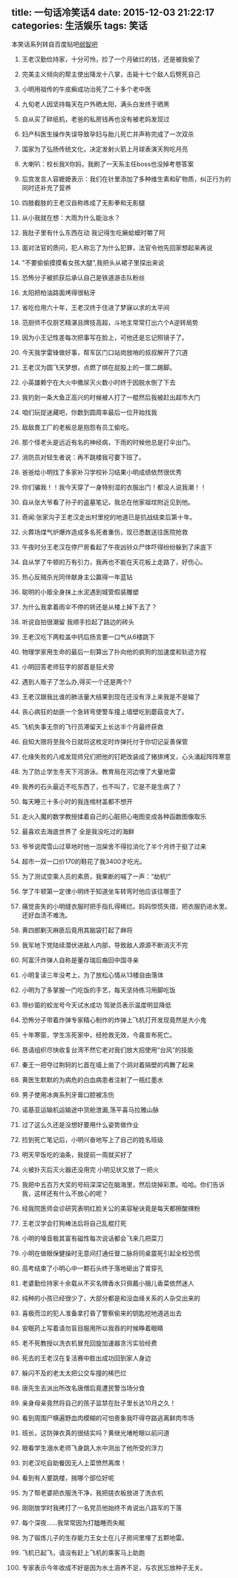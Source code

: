 title: 一句话冷笑话4
date: 2015-12-03 21:22:17
categories: 生活娱乐
tags: 笑话
---

本笑话系列转自百度贴吧[弱智吧](http://tieba.baidu.com/f?kw=%C8%F5%D6%C7)
<!-- more -->
1. 王老汉勤俭持家，十分可怜，捡了一个月破烂的钱，还是被我偷了

2. 完美主义倾向的帮主使出降龙十八掌，击毙十七个敌人后劈死自己

3. 小明用祖传的牛皮癣成功治死了二十多个老中医

4. 九旬老人因坚持每天在户外晒太阳，满头白发终于晒黑

5. 自从买了碎纸机，老爸的私房钱再也没有被老妈发现过

6. 妇产科医生操作失误导致孕妇与胎儿死亡并声称完成了一次双杀

7. 国家为了弘扬传统文化，决定发射火箭上月球表演天狗吃月亮

8. 大喇叭：校长我X你妈，我刷了一天系主任boss也没掉考卷答案

9. 后宫发言人容嬷嬷表示：我们在针里添加了多种维生素和矿物质，纠正行为的同时还补充了营养

10. 四肢截肢的王老汉自称练成了无影拳和无影腿

11. 从小我就在想：大雨为什么能治水？

12. 我肚子里有什么东西在动 我记得生吃癞蛤蟆时嚼了阿

13. 面对法官的质问，犯人称忘了为什么犯罪，法官令他先回家想起来再说

14. "不要偷偷摸摸看女孩大腿",我把头从裙子里探出来说

15. 恐怖分子被抓获后承认自己是铁道游击队粉丝

16. 太阳把柏油路面烤得很粘牙

17. 省吃俭用六十年，王老汉终于住进了梦寐以求的太平间

18. 范厨师不仅厨艺精湛且牌技高超，斗地主常常打出六个A逆转局势

19. 因为小王记性差每次把事写在脸上，可他还是忘记照镜子了。

20. 今天我学雷锋做好事，帮军区门口站岗放哨的叔叔解开了穴道

21. 王老汉为圆飞天梦想，点燃了绑在屁股上的一筐二踢脚。

22. 小英雄赖宁在大火中撒尿灭火数小时终于因脱水倒了下去

23. 我钓到一条大鱼正高兴的时候被人打了一棍然后我被赶出超市大门

24. 咱们玩捉迷藏吧，你数到圆周率最后一位开始找我

25. 敌敌畏工厂的老板总是抱怨有员工偷吃。

26. 那个怪老头是远近有名的神经病，下雨的时候他总是打伞出门。

27. 消防员对轻生者说：再不跳楼我可要下班了。

28. 爸爸给小明找了多家补习学校补习结果小明成绩依然很优秀

29. 你们骗我！！我今天穿了一身特别湿的衣服出门！都没人说我潮！！

30. 自从张大爷看了孙子的盗墓笔记，我总在他家祖坟附近见到他。

31. 奇闻:张家沟子王老汉走出村里挖的地道已是抗战结束后第十年。

32. 火葬场煤气炉爆炸造成多名死者重伤，现已悉数送往医院抢救

33. 午夜时分王老汉在停尸房看起了午夜凶铃众尸体吓得纷纷躲到了床底下

34. 自从学了牛顿的万有引力，我再也不能在天花板上走路了，好伤心。

35. 热心反贼杀光同伴献身主公赢得一年蓝钻

36. 聪明的小贩全身抹上水泥遇到城管假装雕塑

37. 为什么我拿着雨伞不停的转还是从楼上掉下去了？

38. 听说自拍很潮留 我顺手捡起了路边的砖头

39. 王老汉吃下两粒盖中钙后扬言要一口气从6楼跳下

40. 物理学家用生命的最后一刻算出了扑向他的疯狗的加速度和轨迹方程

41. 小明回答老师狂字的部首是狂犬旁

42. 遇到人贩子了怎么办,得买一个还是两个?

43. 王老汉跟我比谁的肺活量大结果到现在还没有浮上来我是不是输了

44. 丧心病狂的劫匪一个急转弯使警车撞上墙壁吃到蘑菇变大了。

45. 飞机失事无奈的飞行员滞留天上长达半个月最终获救

46. 自知大限将至我今日就将这枚定时炸弹托付于你切记妥善保管

47. 化缘失败的八戒发现师兄们把他的钉耙改装成了猪排烤叉，心头涌起阵阵寒意

48. 为了防止学生冬天下河游泳。教育局在河边埋了大量地雷

49. 我养的石头最近不吃东西了，也不叫了，它是不是生病了？

50. 每天睡三十多小时的我连棺材盖都不想开

51. 走火入魔的数学教授揉着自己的心脏把心电图变成各种函数图像取乐

52. 最喜欢去海底世界了 全是我没吃过的海鲜

53. 爷爷说爬雪山过草地时他一泡屎舍不得拉消化了半个月终于挺了过来

54. 超市一双一口价170的鞋花了我3400才吃光。

55. 为了测试空乘人员的素质，我果断的喊了一声：“劫机!”

56. 学了牛顿第一定律小明终于知道坐车转弯时他应该往哪歪了

57. 痛觉丧失的小明缝衣服时把手指扎得稀烂。妈妈惊慌失措，把衣服扔进水里。还好血渍不难洗。

58. 黄四郎剿灭麻匪后竟用其脑袋打起了麻将

59. 我军地下党陆续潜伏进敌人内部，导致敌人源源不断消灭不完

60. 阿富汗炸弹人自称是董存瑞后裔回中国寻亲

61. 小明复读三年没考上，为了放松心情从13楼自由落体

62. 小明为了多掌握一门吃饭的手艺，每天坚持练习用脚吃饭

63. 带纱窗的蛟龙号今天试水成功 驾驶员表示温度明显降低

64. 恐怖分子带着炸弹专家精心制作的炸弹上飞机打开发现竟然是大小鬼

65. 十年寒窗，学生冻死家中，经抢救无效，今晨宣布死亡。

66. 恳请组织尽快收复台湾不然它老对我们放大招使用“台风”的技能

67. 秦王一把夺过荆轲的匕首在墙上凿了个洞对着隔壁的鸡舞了起来

68. 黄医生默默的为病危的白血病患者注射了一瓶红墨水

69. 男子使用冰爽系列牙膏口腔被冻伤

70. 诺基亚运输机运输途中货舱泄漏,荡平喜马拉雅山脉

71. 过了这么久还是没想好要用什么姿势做作业

72. 捡到死亡笔记后，小明兴奋地写上了自己的姓名班级

73. 明天早饭吃的油条，我提前一周就买好了

74. 火被扑灭后灭火器还没用完 小明见状又放了一把火

75. 我把中五百万大奖的号码深深记在脑海里，然后烧掉彩票。哈哈。你们告诉我，这样还有什么不放心的呢？

76. 经我院医师会诊研究表明红脸关公的美容秘诀竟是每天都擦酸辣粉

77. 王老汉学会打狗棒法后将自己乱棍打死

78. 小明的嗓音极其富有磁性每次说话都会飞来几把菜刀

79. 小明在做眼保健操时无意间打通任督二脉将同桌震死引起全校恐慌

80. 高考结束了小明心中一颗石头终于落地砸出了胃穿孔

81. 老婆勤俭持家十余载从不买名牌香水只佩戴小捆儿香菜依然迷人

82. 纯种的小孩已经很少了，大部分都是和没血缘关系的人杂交出来的

83. 喜极而泣的犯人准备拿打昏了警察偷来的钥匙挖地道逃出去

84. 安眠药上写着请勿盲目服用所以我吞的时候睁着眼睛

85. 老不死教授以洗衣机冒充回旋加速器贪污实验经费

86. 死去的王老汉在复活赛中胜出成功回到家人身边

87. 躲闪不及的老太太把公交车撞的稀巴烂

88. 唐先生去派出所改名唐僧后竟遭民警当场分食

89. 亲身母亲竟然将自己的孩子监禁在肚子里长达10月之久！

90. 看到周围尸横遍野血肉模糊的可怕景象我吓得夺路逃离鲜肉市场

91. 班长，这防弹衣真的很结实吗？黄继光堵枪眼以前问道

92. 眼看学生溺水老师飞身跳入水中测出了他所受的浮力

93. 刘老汉吃自助餐因无人上菜愤然离席！

94. 看到有人要跳楼，揣哪个部位好呢

95. 为了帮老婆把衣服洗干净，我把搓衣板放进了洗衣机

96. 刚刚放学时我拷打了一名党员他始终不肯说出八路军的下落

97. 每个深夜……我常常因为打瞌睡而失眠

98. 为了锻炼儿子的生存能力王女士在儿子房间里埋了五颗地雷。

99. 飞机已起飞，请没有赶上飞机的乘客马上助跑

100. 专家表示今年收成不好是因为水土涵养不足，与农民忘放种子无关。
